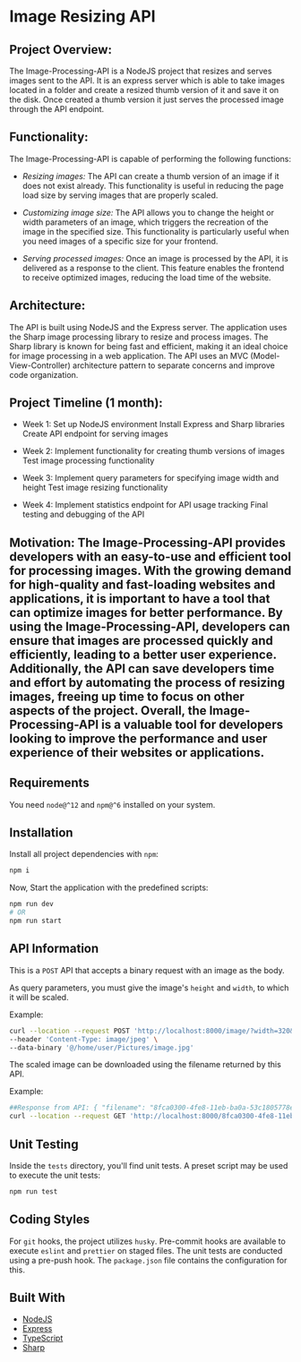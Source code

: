# Image Resizing API 

## Project Overview: 
The Image-Processing-API is a NodeJS project that resizes and serves images sent to the API. It is an express server which is able to take images located in a folder and create a resized thumb version of it and save it on the disk. Once created a thumb version it just serves the processed image through the API endpoint. 

## Functionality: 
The Image-Processing-API is capable of performing the following functions:

* *Resizing images:* The API can create a thumb version of an image if it does not exist already. This functionality is useful in reducing the page load size by serving images that are properly scaled.

* *Customizing image size:* The API allows you to change the height or width parameters of an image, which triggers the recreation of the image in the specified size. This functionality is particularly useful when you need images of a specific size for your frontend.

* *Serving processed images:* Once an image is processed by the API, it is delivered as a response to the client. This feature enables the frontend to receive optimized images, reducing the load time of the website.


## Architecture: 
The API is built using NodeJS and the Express server. The application uses the Sharp image processing library to resize and process images. The Sharp library is known for being fast and efficient, making it an ideal choice for image processing in a web application. The API uses an MVC (Model-View-Controller) architecture pattern to separate concerns and improve code organization.

## Project Timeline (1 month): 
* Week 1:
Set up NodeJS environment
Install Express and Sharp libraries
Create API endpoint for serving images

* Week 2:
Implement functionality for creating thumb versions of images
Test image processing functionality


* Week 3:
Implement query parameters for specifying image width and height
Test image resizing functionality

* Week 4:
Implement statistics endpoint for API usage tracking
Final testing and debugging of the API

## Motivation: The Image-Processing-API provides developers with an easy-to-use and efficient tool for processing images. With the growing demand for high-quality and fast-loading websites and applications, it is important to have a tool that can optimize images for better performance. By using the Image-Processing-API, developers can ensure that images are processed quickly and efficiently, leading to a better user experience. Additionally, the API can save developers time and effort by automating the process of resizing images, freeing up time to focus on other aspects of the project. Overall, the Image-Processing-API is a valuable tool for developers looking to improve the performance and user experience of their websites or applications.


## Requirements

You need `node@^12` and `npm@^6` installed on your system.

## Installation

Install all project dependencies with `npm`:
```bash
npm i
```

Now, Start the application with the predefined scripts:

```bash
npm run dev
# OR
npm run start
```

## API Information

This is a `POST` API that accepts a binary request with an image as the body.

As query parameters, you must give the image's `height` and `width`, to which it will be scaled.

Example:
```bash
curl --location --request POST 'http://localhost:8000/image/?width=320&height=200' \
--header 'Content-Type: image/jpeg' \
--data-binary '@/home/user/Pictures/image.jpg'
```

The scaled image can be downloaded using the filename returned by this API.

Example:
```bash
##Response from API: { "filename": "8fca0300-4fe8-11eb-ba0a-53c1805778e7.jpg" }
curl --location --request GET 'http://localhost:8000/8fca0300-4fe8-11eb-ba0a-53c1805778e7.jpg'
```

## Unit Testing

Inside the `tests` directory, you'll find unit tests.
A preset script may be used to execute the unit tests:
```bash
npm run test
```

## Coding Styles

For `git` hooks, the project utilizes `husky`. Pre-commit hooks are available to execute `eslint` and `prettier` on staged files. The unit tests are conducted using a pre-push hook. The `package.json` file contains the configuration for this.

## Built With

* [NodeJS](https://nodejs.org/en/)
* [Express](https://expressjs.com/)
* [TypeScript](https://www.typescriptlang.org/) 
* [Sharp](https://sharp.pixelplumbing.com/) 

